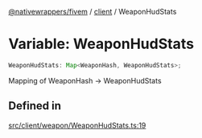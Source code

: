[@nativewrappers/fivem](../../README.md) / [client](../README.md) / WeaponHudStats

# Variable: WeaponHudStats

```ts
WeaponHudStats: Map<WeaponHash, WeaponHudStats>;
```

Mapping of WeaponHash -> WeaponHudStats

## Defined in

[src/client/weapon/WeaponHudStats.ts:19](https://github.com/nativewrappers/fivem/blob/09478da418b400a28e2cc17ab86f47c957997aed/src/client/weapon/WeaponHudStats.ts#L19)
